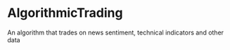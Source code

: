 # AlgorithmicTrading
An algorithm that trades on news sentiment, technical indicators and other data

